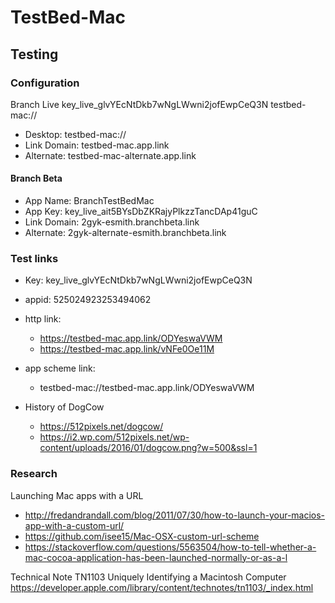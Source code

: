 #  TestBed-Mac

## Testing 

### Configuration

Branch Live 
key_live_glvYEcNtDkb7wNgLWwni2jofEwpCeQ3N
testbed-mac://

* Desktop: testbed-mac://
* Link Domain: testbed-mac.app.link
* Alternate: testbed-mac-alternate.app.link

#### Branch Beta

* App Name: BranchTestBedMac
* App Key: key_live_ait5BYsDbZKRajyPlkzzTancDAp41guC
* Link Domain: 2gyk-esmith.branchbeta.link
* Alternate: 2gyk-alternate-esmith.branchbeta.link

### Test links

* Key: key_live_glvYEcNtDkb7wNgLWwni2jofEwpCeQ3N
* appid: 525024923253494062

* http link:  
  - https://testbed-mac.app.link/ODYeswaVWM
  - https://testbed-mac.app.link/vNFe0Oe11M
  
* app scheme link: 
  - testbed-mac://testbed-mac.app.link/ODYeswaVWM

* History of DogCow
  - https://512pixels.net/dogcow/
  - https://i2.wp.com/512pixels.net/wp-content/uploads/2016/01/dogcow.png?w=500&ssl=1

### Research 

Launching Mac apps with a URL 
* http://fredandrandall.com/blog/2011/07/30/how-to-launch-your-macios-app-with-a-custom-url/
* https://github.com/isee15/Mac-OSX-custom-url-scheme
* https://stackoverflow.com/questions/5563504/how-to-tell-whether-a-mac-cocoa-application-has-been-launched-normally-or-as-a-l

Technical Note TN1103
Uniquely Identifying a Macintosh Computer
https://developer.apple.com/library/content/technotes/tn1103/_index.html
